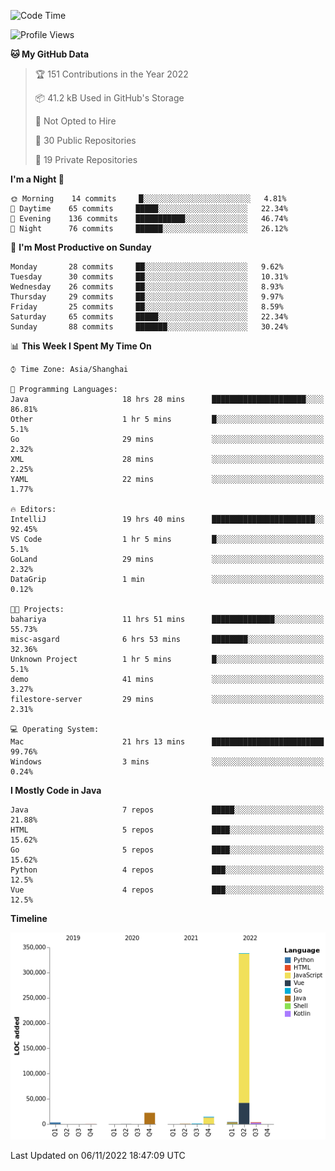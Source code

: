 <!--START_SECTION:waka-->
![Code Time](http://img.shields.io/badge/Code%20Time-1%2C325%20hrs%2020%20mins-blue)

![Profile Views](http://img.shields.io/badge/Profile%20Views-0-blue)

**🐱 My GitHub Data** 

> 🏆 151 Contributions in the Year 2022
 > 
> 📦 41.2 kB Used in GitHub's Storage 
 > 
> 🚫 Not Opted to Hire
 > 
> 📜 30 Public Repositories 
 > 
> 🔑 19 Private Repositories  
 > 
**I'm a Night 🦉** 

```text
🌞 Morning    14 commits     █░░░░░░░░░░░░░░░░░░░░░░░░   4.81% 
🌆 Daytime    65 commits     █████░░░░░░░░░░░░░░░░░░░░   22.34% 
🌃 Evening    136 commits    ███████████░░░░░░░░░░░░░░   46.74% 
🌙 Night      76 commits     ██████░░░░░░░░░░░░░░░░░░░   26.12%

```
📅 **I'm Most Productive on Sunday** 

```text
Monday       28 commits     ██░░░░░░░░░░░░░░░░░░░░░░░   9.62% 
Tuesday      30 commits     ██░░░░░░░░░░░░░░░░░░░░░░░   10.31% 
Wednesday    26 commits     ██░░░░░░░░░░░░░░░░░░░░░░░   8.93% 
Thursday     29 commits     ██░░░░░░░░░░░░░░░░░░░░░░░   9.97% 
Friday       25 commits     ██░░░░░░░░░░░░░░░░░░░░░░░   8.59% 
Saturday     65 commits     █████░░░░░░░░░░░░░░░░░░░░   22.34% 
Sunday       88 commits     ███████░░░░░░░░░░░░░░░░░░   30.24%

```


📊 **This Week I Spent My Time On** 

```text
⌚︎ Time Zone: Asia/Shanghai

💬 Programming Languages: 
Java                     18 hrs 28 mins      █████████████████████░░░░   86.81% 
Other                    1 hr 5 mins         █░░░░░░░░░░░░░░░░░░░░░░░░   5.1% 
Go                       29 mins             ░░░░░░░░░░░░░░░░░░░░░░░░░   2.32% 
XML                      28 mins             ░░░░░░░░░░░░░░░░░░░░░░░░░   2.25% 
YAML                     22 mins             ░░░░░░░░░░░░░░░░░░░░░░░░░   1.77%

🔥 Editors: 
IntelliJ                 19 hrs 40 mins      ███████████████████████░░   92.45% 
VS Code                  1 hr 5 mins         █░░░░░░░░░░░░░░░░░░░░░░░░   5.1% 
GoLand                   29 mins             ░░░░░░░░░░░░░░░░░░░░░░░░░   2.32% 
DataGrip                 1 min               ░░░░░░░░░░░░░░░░░░░░░░░░░   0.12%

🐱‍💻 Projects: 
bahariya                 11 hrs 51 mins      ██████████████░░░░░░░░░░░   55.73% 
misc-asgard              6 hrs 53 mins       ████████░░░░░░░░░░░░░░░░░   32.36% 
Unknown Project          1 hr 5 mins         █░░░░░░░░░░░░░░░░░░░░░░░░   5.1% 
demo                     41 mins             ░░░░░░░░░░░░░░░░░░░░░░░░░   3.27% 
filestore-server         29 mins             ░░░░░░░░░░░░░░░░░░░░░░░░░   2.31%

💻 Operating System: 
Mac                      21 hrs 13 mins      █████████████████████████   99.76% 
Windows                  3 mins              ░░░░░░░░░░░░░░░░░░░░░░░░░   0.24%

```

**I Mostly Code in Java** 

```text
Java                     7 repos             █████░░░░░░░░░░░░░░░░░░░░   21.88% 
HTML                     5 repos             ████░░░░░░░░░░░░░░░░░░░░░   15.62% 
Go                       5 repos             ████░░░░░░░░░░░░░░░░░░░░░   15.62% 
Python                   4 repos             ███░░░░░░░░░░░░░░░░░░░░░░   12.5% 
Vue                      4 repos             ███░░░░░░░░░░░░░░░░░░░░░░   12.5%

```


**Timeline**

![Chart not found](https://raw.githubusercontent.com/youtiaoguagua/youtiaoguagua/master/charts/bar_graph.png) 


 Last Updated on 06/11/2022 18:47:09 UTC
<!--END_SECTION:waka-->